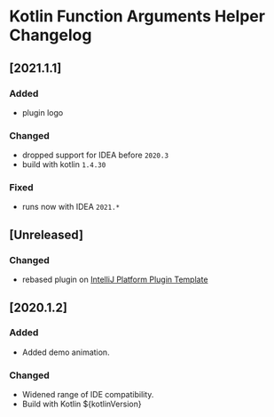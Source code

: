 <!-- Keep a Changelog guide -> https://keepachangelog.com -->

# Kotlin Function Arguments Helper Changelog

## [2021.1.1]

### Added
- plugin logo

### Changed
- dropped support for IDEA before `2020.3`
- build with kotlin `1.4.30`

### Fixed
- runs now with IDEA `2021.*`

## [Unreleased]
### Changed
- rebased plugin on [IntelliJ Platform Plugin Template](https://github.com/JetBrains/intellij-platform-plugin-template)

## [2020.1.2]

### Added
- Added demo animation.

### Changed
- Widened range of IDE compatibility.
- Build with Kotlin ${kotlinVersion}
